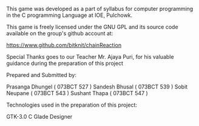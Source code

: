 
This game was developed as a part of syllabus for computer
 programming in the C programming Language at IOE, Pulchowk.

This game is freely licensed under the GNU GPL and its source code
available on the group's github account at:

https://www.github.com/bitknit/chainReaction

Special Thanks goes to our Teacher Mr. Ajaya Puri, for his valuable
guidance during the preparation of this project

Prepared and Submitted by:

Prasanga Dhungel  	( 073BCT 527 )
Sandesh  Bhusal     	( 073BCT 539 )
Sobit         Neupane 	( 073BCT 543 )
Sushant   Thapa          ( 073BCT 547 )

Technologies used in the preparation of this project:

GTK-3.0
C
Glade Designer